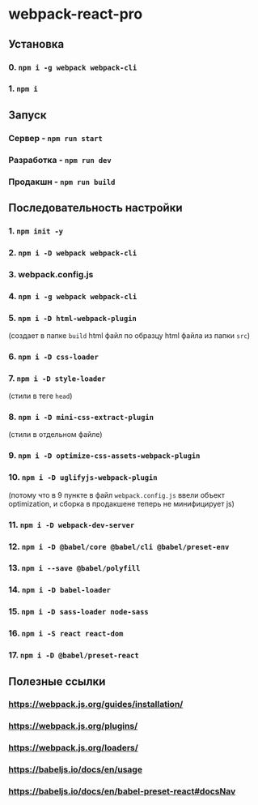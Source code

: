 # webpack-react-pro

## Установка

### 0. `npm i -g webpack webpack-cli`

### 1. `npm i`

## Запуск

### Сервер - `npm run start`

### Разработка - `npm run dev`

### Продакшн - `npm run build`

## Последовательность настройки

### 1. `npm init -y`

### 2. `npm i -D webpack webpack-cli`

### 3. webpack.config.js

### 4. `npm i -g webpack webpack-cli`

### 5. `npm i -D html-webpack-plugin`

(создает в папке `build` html файл по образцу html файла из папки `src`)

### 6. `npm i -D css-loader`

### 7. `npm i -D style-loader`

(стили в теге `head`)

### 8. `npm i -D mini-css-extract-plugin`

(стили в отдельном файле)

### 9. `npm i -D optimize-css-assets-webpack-plugin`

### 10. `npm i -D uglifyjs-webpack-plugin`

(потому что в 9 пункте в файл `webpack.config.js` ввели объект optimization, и сборка в продакшене теперь не минифицирует js)

### 11. `npm i -D webpack-dev-server`

### 12. `npm i -D @babel/core @babel/cli @babel/preset-env`

### 13. `npm i --save @babel/polyfill`

### 14. `npm i -D babel-loader`

### 15. `npm i -D sass-loader node-sass`

### 16. `npm i -S react react-dom`

### 17. `npm i -D @babel/preset-react`


## Полезные ссылки

### https://webpack.js.org/guides/installation/

### https://webpack.js.org/plugins/

### https://webpack.js.org/loaders/

### https://babeljs.io/docs/en/usage

### https://babeljs.io/docs/en/babel-preset-react#docsNav